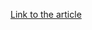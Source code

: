[Link to the article](https://www.bleepingcomputer.com/news/security/clop-ransomware-claims-responsibility-for-cleo-data-theft-attacks/)
